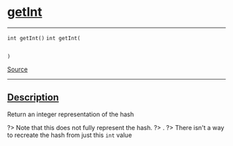 
<h1 id="get-int">
 <a href="#/api/hash_t/getInt" class="anchor">
   <span>getInt</span>
  </a>
</h1>

<div class="signature">

<hr>

  <div class="definition-container">
    <div class="definition">
      <code class="desktop-only"><span class="token keyword">int</span> getInt()</code>
      <code class="mobile-only"><span class="token keyword">int</span> getInt(
    
)</code>
      <div class="flex-spacing"></div>
      <a href="https://github.com/libocca/occa/blob/7d02eac1/include/occa/utils/hash.hpp#L119" target="_blank">Source</a>
    </div>
    
  </div>

  <hr>
</div>


<h2 id="description">
 <a href="#/api/hash_t/getInt?id=description" class="anchor">
   <span>Description</span>
  </a>
</h2>

Return an integer representation of the hash

?> Note that this does not fully represent the hash.
?> .
?> There isn't a way to recreate the hash from just this `int` value
